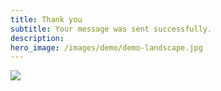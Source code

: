 ```yaml
---
title: Thank you
subtitle: Your message was sent successfully.
description: 
hero_image: /images/demo/demo-landscape.jpg
---
```


![](/images/demo/about.jpg)